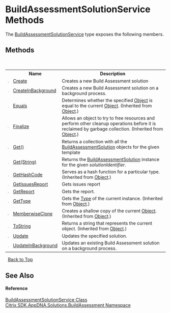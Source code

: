 # BuildAssessmentSolutionService Methods
 

The <a href="bbc6b74b-462d-d5de-b7d2-b8938836b70b">BuildAssessmentSolutionService</a> type exposes the following members.


## Methods
&nbsp;<table><tr><th></th><th>Name</th><th>Description</th></tr><tr><td>![Public method](media/pubmethod.gif "Public method")</td><td><a href="093cbaa8-9d78-dcac-f8db-cd62fd0e3463">Create</a></td><td>
Creates a new Build Assessment solution</td></tr><tr><td>![Public method](media/pubmethod.gif "Public method")</td><td><a href="a879052c-9553-1220-36e2-baf44e897590">CreateInBackground</a></td><td>
Creates a new Build Assessment solution on a background process.</td></tr><tr><td>![Public method](media/pubmethod.gif "Public method")</td><td><a href="http://msdn2.microsoft.com/en-us/library/bsc2ak47" target="_blank">Equals</a></td><td>
Determines whether the specified <a href="http://msdn2.microsoft.com/en-us/library/e5kfa45b" target="_blank">Object</a> is equal to the current <a href="http://msdn2.microsoft.com/en-us/library/e5kfa45b" target="_blank">Object</a>.
 (Inherited from <a href="http://msdn2.microsoft.com/en-us/library/e5kfa45b" target="_blank">Object</a>.)</td></tr><tr><td>![Protected method](media/protmethod.gif "Protected method")</td><td><a href="http://msdn2.microsoft.com/en-us/library/4k87zsw7" target="_blank">Finalize</a></td><td>
Allows an object to try to free resources and perform other cleanup operations before it is reclaimed by garbage collection.
 (Inherited from <a href="http://msdn2.microsoft.com/en-us/library/e5kfa45b" target="_blank">Object</a>.)</td></tr><tr><td>![Public method](media/pubmethod.gif "Public method")</td><td><a href="d2afdf83-0dca-5a98-0b04-e1b241aaa534">Get()</a></td><td>
Returns a collection with all the <a href="1c1d0ea7-aac4-5a0e-1e37-8d86f5021742">BuildAssessmentSolution</a> objects for the given template</td></tr><tr><td>![Public method](media/pubmethod.gif "Public method")</td><td><a href="5a18b75b-c52f-1630-74a3-3fa44844ec31">Get(String)</a></td><td>
Returns the <a href="1c1d0ea7-aac4-5a0e-1e37-8d86f5021742">BuildAssessmentSolution</a> instance for the given *solutionIdentifier*.</td></tr><tr><td>![Public method](media/pubmethod.gif "Public method")</td><td><a href="http://msdn2.microsoft.com/en-us/library/zdee4b3y" target="_blank">GetHashCode</a></td><td>
Serves as a hash function for a particular type.
 (Inherited from <a href="http://msdn2.microsoft.com/en-us/library/e5kfa45b" target="_blank">Object</a>.)</td></tr><tr><td>![Public method](media/pubmethod.gif "Public method")</td><td><a href="efb7407f-3031-ea5d-c286-340cc89a1578">GetIssuesReport</a></td><td>
Gets issues report</td></tr><tr><td>![Public method](media/pubmethod.gif "Public method")</td><td><a href="11b8586e-a9b6-08d7-2e94-85474a9ff5e4">GetReport</a></td><td>
Gets the report.</td></tr><tr><td>![Public method](media/pubmethod.gif "Public method")</td><td><a href="http://msdn2.microsoft.com/en-us/library/dfwy45w9" target="_blank">GetType</a></td><td>
Gets the <a href="http://msdn2.microsoft.com/en-us/library/42892f65" target="_blank">Type</a> of the current instance.
 (Inherited from <a href="http://msdn2.microsoft.com/en-us/library/e5kfa45b" target="_blank">Object</a>.)</td></tr><tr><td>![Protected method](media/protmethod.gif "Protected method")</td><td><a href="http://msdn2.microsoft.com/en-us/library/57ctke0a" target="_blank">MemberwiseClone</a></td><td>
Creates a shallow copy of the current <a href="http://msdn2.microsoft.com/en-us/library/e5kfa45b" target="_blank">Object</a>.
 (Inherited from <a href="http://msdn2.microsoft.com/en-us/library/e5kfa45b" target="_blank">Object</a>.)</td></tr><tr><td>![Public method](media/pubmethod.gif "Public method")</td><td><a href="http://msdn2.microsoft.com/en-us/library/7bxwbwt2" target="_blank">ToString</a></td><td>
Returns a string that represents the current object.
 (Inherited from <a href="http://msdn2.microsoft.com/en-us/library/e5kfa45b" target="_blank">Object</a>.)</td></tr><tr><td>![Public method](media/pubmethod.gif "Public method")</td><td><a href="15ec3b09-8358-f60f-8a23-464148dc12ca">Update</a></td><td>
Updates the specified solution.</td></tr><tr><td>![Public method](media/pubmethod.gif "Public method")</td><td><a href="2241f85c-5ed2-a10a-7832-940bad83182c">UpdateInBackground</a></td><td>
Updates an existing Build Assessment solution on a background process.</td></tr></table>&nbsp;
<a href="#buildassessmentsolutionservice-methods">Back to Top</a>

## See Also


#### Reference
<a href="bbc6b74b-462d-d5de-b7d2-b8938836b70b">BuildAssessmentSolutionService Class</a><br /><a href="853bdb50-ea5c-dc0d-0be0-7254b6c38034">Citrix.SDK.AppDNA.Solutions.BuildAssessment Namespace</a><br />